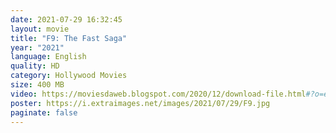 ```yaml
---
date: 2021-07-29 16:32:45
layout: movie
title: "F9: The Fast Saga"
year: "2021"
language: English
quality: HD
category: Hollywood Movies
size: 400 MB
video: https://moviesdaweb.blogspot.com/2020/12/download-file.html#?o=e7d0ca8ff0e3fd6081c5e6e5b48ff3be51405df1a3e8d6e1b359e81d488b6a7c6b393346c87a1dafb8cc887485cf8bb8e2a9825255b3f02286cb5bc34b8080c4339a06526b2752b2f20f72102aed2bb42e06b5986d501adebeaaf12b9f29fd0201c3965ecf8fed46
poster: https://i.extraimages.net/images/2021/07/29/F9.jpg
paginate: false
---
```

